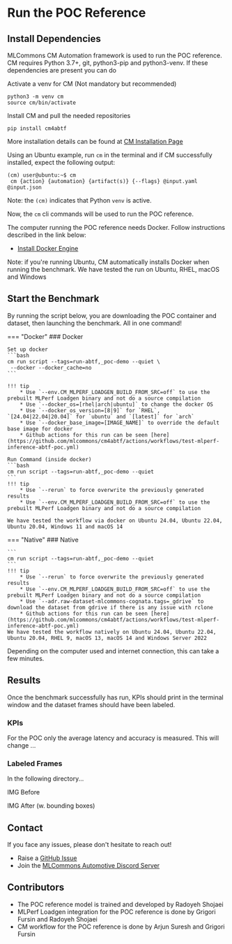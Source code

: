 # Run the POC Reference

## Install Dependencies

MLCommons CM Automation framework is used to run the POC reference. CM requires Python 3.7+, git, python3-pip and python3-venv. If these dependencies are present you can do

Activate a venv for CM (Not mandatory but recommended)
```
python3 -m venv cm
source cm/bin/activate
```

Install CM and pull the needed repositories
```
pip install cm4abtf
```

More installation details can be found at [CM Installation Page](https://docs.mlcommons.org/ck/install)

Using an Ubuntu example, run `cm` in the terminal and if CM successfully installed, expect the following output:

```
(cm) user@ubuntu:~$ cm 
 cm {action} {automation} {artifact(s)} {--flags} @input.yaml @input.json
```

Note: the `(cm)` indicates that Python `venv` is active.

Now, the `cm` cli commands will be used to run the POC reference.

The computer running the POC reference needs Docker. Follow instructions described in the link below:

* [Install Docker Engine](https://docs.docker.com/engine/install/)

Note: if you're running Ubuntu, CM automatically installs Docker when running the benchmark. We have tested the run on Ubuntu, RHEL, macOS and Windows


## Start the Benchmark

By running the script below, you are downloading the POC container and dataset, then launching the benchmark. All in one command!

=== "Docker"
    ### Docker

    Set up docker
    ```bash
    cm run script --tags=run-abtf,_poc-demo --quiet \
     --docker --docker_cache=no
    ```

    !!! tip
        * Use `--env.CM_MLPERF_LOADGEN_BUILD_FROM_SRC=off` to use the prebuilt MLPerf Loadgen binary and not do a source compilation
        * Use `--docker_os=[rhel|arch|ubuntu]` to change the docker OS
        * Use `--docker_os_version=[8|9]` for `RHEL`, `[24.04|22.04|20.04]` for `ubuntu` and `[latest]` for `arch`  
        * Use `--docker_base_image=[IMAGE_NAME]` to override the default base image for docker
        * Github actions for this run can be seen [here](https://github.com/mlcommons/cm4abtf/actions/workflows/test-mlperf-inference-abtf-poc.yml)

    Run Command (inside docker)
    ```bash
    cm run script --tags=run-abtf,_poc-demo --quiet
    ```
    !!! tip
        * Use `--rerun` to force overwrite the previously generated results
        * Use `--env.CM_MLPERF_LOADGEN_BUILD_FROM_SRC=off` to use the prebuilt MLPerf Loadgen binary and not do a source compilation

    We have tested the workflow via docker on Ubuntu 24.04, Ubuntu 22.04, Ubuntu 20.04, Windows 11 and macOS 14
=== "Native"
    ### Native

    ```
    cm run script --tags=run-abtf,_poc-demo --quiet
    ```
    !!! tip
        * Use `--rerun` to force overwrite the previously generated results
        * Use `--env.CM_MLPERF_LOADGEN_BUILD_FROM_SRC=off` to use the prebuilt MLPerf Loadgen binary and not do a source compilation
        * Use `--adr.raw-dataset-mlcommons-cognata.tags=_gdrive` to download the dataset from gdrive if there is any issue with rclone
        * Github actions for this run can be seen [here](https://github.com/mlcommons/cm4abtf/actions/workflows/test-mlperf-inference-abtf-poc.yml)
    We have tested the workflow natively on Ubuntu 24.04, Ubuntu 22.04, Ubuntu 20.04, RHEL 9, macOS 13, macOS 14 and Windows Server 2022

Depending on the computer used and internet connection, this can take a few minutes.

## Results

Once the benchmark successfully has run, KPIs should print in the terminal window and the dataset frames should have been labeled.

### KPIs

For the POC only the average latency and accuracy is measured. This will change ... 

### Labeled Frames

In the following directory... 

IMG Before

IMG After (w. bounding boxes)

## Contact

If you face any issues, please don't hesitate to reach out!

* Raise a [GitHub Issue](https://github.com/mlcommons/cm4abtf/issues)
* Join the [MLCommons Automotive Discord Server](https://discord.gg/jBxH9GvftZ)

## Contributors
* The POC reference model is trained and developed by Radoyeh Shojaei
* MLPerf Loadgen integration for the POC reference is done by Grigori Fursin and Radoyeh Shojaei
* CM workflow for the POC reference is done by Arjun Suresh and Grigori Fursin
